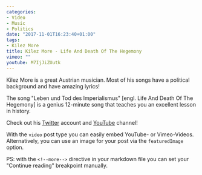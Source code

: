 ```yaml
---
categories:
- Video
- Music
- Politics
date: "2017-11-01T16:23:40+01:00"
tags:
- Kilez More
title: Kilez More - Life And Death Of The Hegemony
vimeo: ""
youtube: M7IjJiZUutk
---
```

Kilez More is a great Austrian musician.
Most of his songs have a political background and have amazing lyrics!

<!--more-->

The song "Leben und Tod des Imperialismus" [engl. Life And Death Of The Hegemony] is a genius 12-minute song that teaches you an excellent lesson in history.

Check out his [Twitter](https://twitter.com/KilezMore) account and [YouTube](https://www.youtube.com/user/Morestradamuz) channel!


With the `video` post type you can easily embed YouTube- or Vimeo-Videos. Alternatively, you can use an image for your post via the `featuredImage` option.


PS: with the `<!--more-->` directive in your markdown file you can set your "Continue reading" breakpoint manually.
